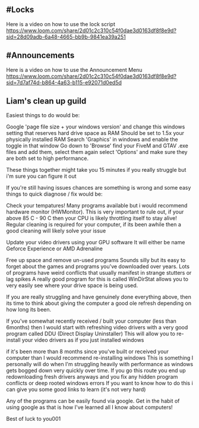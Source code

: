 
## #Locks 
Here is a video on how to use the lock script
https://www.loom.com/share/2d01c2c310c54f0dae3d0163df8f8e9d?sid=28d09adb-6a48-4665-bb9b-9841ea39a251

## #Announcements
Here is a video on how to use the Announcement Menu
https://www.loom.com/share/2d01c2c310c54f0dae3d0163df8f8e9d?sid=7d7af74d-b864-4a63-b115-e92071d0ed5d


 ## Liam's clean up guild

Easiest things to do would be:

Google 'page file size + your windows version' and change this windows setting that reserves hard drive space as RAM
Should be set to 1.5x your physically installed RAM
Search 'Graphics' in windows and enable the toggle in that window
Go down to 'Browse' find your FiveM and GTAV .exe files and add them, select them again select 'Options' and make sure they are both set to high performance.

These things together might take you 15 minutes if you really struggle but i'm sure you can figure it out

If you're still having issues chances are something is wrong and some easy things to quick diagnose / fix would be:

Check your tempatures! Many programs available but i would recommend hardware monitor (HWMonitor). This is very important to rule out, if your above 85 C - 90 C then your CPU is likely throttling itself to stay alive! Regular cleaning is required for your computer, if its been awhile then a good cleaning will likely solve your issue

Update your video drivers using your GPU software 
It will either be name Geforce Experience or AMD Adrenaline

Free up space and remove un-used programs
Sounds silly but its easy to forget about the games and programs you've downloaded over years. Lots of programs have weird conflicts that usually manifest in strange stutters or lag spikes
A really good program for this is called WinDirStat allows you to very easily see where your drive space is being used.


If you are really struggling and have genuinely done everything above, then its time to think about giving the computer a good ole refresh depending on how long its been.

If you've somewhat recently received / built your computer (less than 6months) then I would start with refreshing video drivers with a very good program called DDU (Direct Display Uninstaller)
This will allow you to re-install your video drivers as if you just installed windows

if it's been more than 8 months since you've built or received your computer than I would recommend re-installing windows This is something I personally will do when I'm struggling heavily with performance as windows gets bogged down very quickly over time. If you go this route you end up redownloading fresh drivers anyways and you fix any hidden program conflicts or deep rooted windows errors If you want to know how to do this i can give you some good links to learn (it's not very hard)

Any of the programs can be easily found via google. Get in the habit of using google as that is how I've learned all I know about computers!

Best of luck to you001